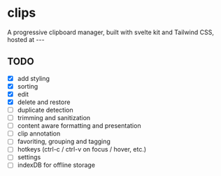 # clips

A progressive clipboard manager, built with svelte kit and Tailwind CSS, hosted at ---

## TODO

- [x] add styling
- [x] sorting
- [x] edit
- [x] delete and restore
- [ ] duplicate detection
- [ ] trimming and sanitization
- [ ] content aware formatting and presentation
- [ ] clip annotation
- [ ] favoriting, grouping and tagging
- [ ] hotkeys (ctrl-c / ctrl-v on focus / hover, etc.)
- [ ] settings
- [ ] indexDB for offline storage

